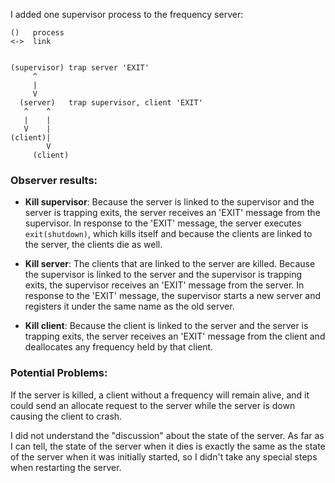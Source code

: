 I added one supervisor process to the frequency server:

```
()   process
<->  link


(supervisor) trap server 'EXIT'
     ^     
     |
     V     
  (server)   trap supervisor, client 'EXIT'
   ^    ^  
   |    |
   V    | 
(client)|
        V
     (client)
```

### Observer results:

* **Kill supervisor**:  Because the server is linked to the supervisor and the server is trapping exits, the server receives an 'EXIT' message from the supervisor.  In response to the 'EXIT' message, the server executes `exit(shutdown)`, which kills itself and because the clients are linked to the server, the clients die as well. 
                 
* **Kill server**:      The clients that are linked to the server are killed.  Because the supervisor is linked to the server and the supervisor is trapping exits, the supervisor receives an 'EXIT' message from the server.  In response to the 'EXIT' message, the supervisor starts a new server and registers it under the same name as the old server. 

* **Kill client**:      Because the client is linked to the server and the server is trapping exits, the server receives an 'EXIT' message from the client and deallocates any frequency held by that client.


### Potential Problems:  
If the server is killed, a client without a frequency will remain alive, and it could send an allocate request to the server while the server is down causing the client to crash.

I did not understand the "discussion" about the state of the server.  As far as I can tell, the state of the server when it dies is exactly the same as the state of the server when it was initially started, so I didn't take any special steps when restarting the server.
